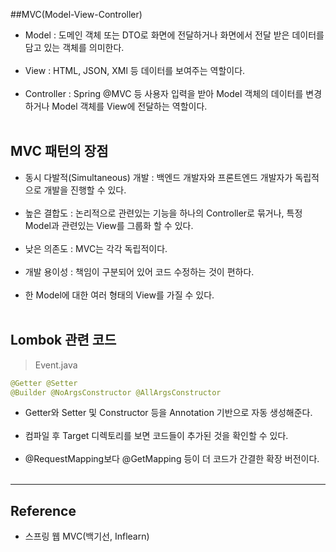 ##MVC(Model-View-Controller)

-	Model : 도메인 객체 또는 DTO로 화면에 전달하거나 화면에서 전달 받은 데이터를 담고 있는 객체를 의미한다.<br><br>
-	View : HTML, JSON, XMl 등 데이터를 보여주는 역할이다.<br><br>
-	Controller : Spring @MVC 등 사용자 입력을 받아 Model 객체의 데이터를 변경하거나 Model 객체를 View에 전달하는 역할이다.<br><br>

MVC 패턴의 장점
---------------

-	동시 다발적(Simultaneous) 개발 : 백엔드 개발자와 프론트엔드 개발자가 독립적으로 개발을 진행할 수 있다.<br><br>
-	높은 결합도 : 논리적으로 관련있는 기능을 하나의 Controller로 묶거나, 특정 Model과 관련있는 View를 그룹화 할 수 있다.<br><br>
-	낮은 의존도 : MVC는 각각 독립적이다.<br><br>
-	개발 용이성 : 책임이 구분되어 있어 코드 수정하는 것이 편하다.<br><br>
-	한 Model에 대한 여러 형태의 View를 가질 수 있다.<br><br>

Lombok 관련 코드
----------------

> Event.java

```java
@Getter @Setter
@Builder @NoArgsConstructor @AllArgsConstructor
```

-	Getter와 Setter 및 Constructor 등을 Annotation 기반으로 자동 생성해준다.<br><br>
-	컴파일 후 Target 디렉토리를 보면 코드들이 추가된 것을 확인할 수 있다.<br><br>
-	@RequestMapping보다 @GetMapping 등이 더 코드가 간결한 확장 버전이다.<br><br>

---

Reference
---------

-	스프링 웹 MVC(백기선, Inflearn)
